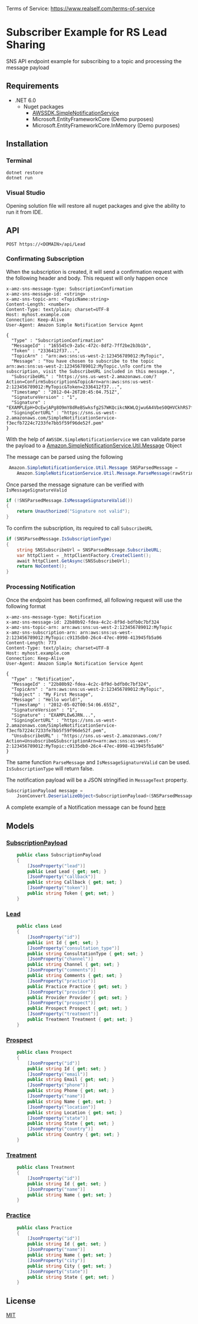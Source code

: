 Terms of Service: https://www.realself.com/terms-of-service


# Subscriber Example for RS Lead Sharing

SNS API endpoint example for subscribing to a topic and processing the message payload

## Requirements

- .NET 6.0
  - Nuget packages
    - [AWSSDK.SimpleNotificationService](https://docs.aws.amazon.com/sdkfornet/v3/apidocs/items/SNS/NSNS.html)
    - Microsoft.EntityFrameworkCore (Demo purposes)
    - Microsoft.EntityFrameworkCore.InMemory (Demo purposes)

## Installation

### Terminal

```properties
dotnet restore
dotnet run
```

### Visual Studio

Opening solution file will restore all nuget packages and give the ability to run it from IDE.

## API

`POST https://<DOMAIN>/api/Lead`

### Confirmating Subscription
When the subscription is created, it will send a confirmation request with the following header and body.
This request will only happen once

```http
x-amz-sns-message-type: SubscriptionConfirmation
x-amz-sns-message-id: <string>
x-amz-sns-topic-arn: <TopicName:string>
Content-Length: <number>
Content-Type: text/plain; charset=UTF-8
Host: myhost.example.com
Connection: Keep-Alive
User-Agent: Amazon Simple Notification Service Agent

{
  "Type" : "SubscriptionConfirmation"
  "MessageId" : "165545c9-2a5c-472c-8df2-7ff2be2b3b1b",
  "Token" : "2336412f37...",
  "TopicArn" : "arn:aws:sns:us-west-2:123456789012:MyTopic",
  "Message" : "You have chosen to subscribe to the topic arn:aws:sns:us-west-2:123456789012:MyTopic.\nTo confirm the subscription, visit the SubscribeURL included in this message.",
  "SubscribeURL" : "https://sns.us-west-2.amazonaws.com/?Action=ConfirmSubscription&TopicArn=arn:aws:sns:us-west-2:123456789012:MyTopic&Token=2336412f37...",
  "Timestamp" : "2012-04-26T20:45:04.751Z",
  "SignatureVersion" : "1",
  "Signature" : "EXAMPLEpH+DcEwjAPg8O9mY8dReBSwksfg2S7WKQcikcNKWLQjwu6A4VbeS0QHVCkhRS7fUQvi2egU3N858fiTDN6bkkOxYDVrY0Ad8L10Hs3zH81mtnPk5uvvolIC1CXGu43obcgFxeL3khZl8IKvO61GWB6jI9b5+gLPoBc1Q=",
  "SigningCertURL" : "https://sns.us-west-2.amazonaws.com/SimpleNotificationService-f3ecfb7224c7233fe7bb5f59f96de52f.pem"
}
```

With the help of `AWSSDK.SimpleNotificationService` we can validate parse the payload to a [Amazon.SimpleNotificationService.Util.Message](https://docs.aws.amazon.com/sdkfornet/v3/apidocs/items/SNS/TMessage.html) Object

The message can be parsed using the following

```csharp
 Amazon.SimpleNotificationService.Util.Message SNSParsedMessage =
    Amazon.SimpleNotificationService.Util.Message.ParseMessage(rawStringPayload);
```

Once parsed the message signature can be verified with `IsMessageSignatureValid`
```csharp
if (!SNSParsedMessage.IsMessageSignatureValid())
{
    return Unauthorized("Signature not valid");
}
```

To confirm the subscription, its required to call `SubscribeURL`

```csharp
if (SNSParsedMessage.IsSubscriptionType)
{
    string SNSSubscribeUrl = SNSParsedMessage.SubscribeURL;
    var httpClient = _httpClientFactory.CreateClient();
    await httpClient.GetAsync(SNSSubscribeUrl);
    return NoContent();
}
```


### Processing Notification

Once the endpoint has been confirmed, all following request will use the following format
```http
x-amz-sns-message-type: Notification
x-amz-sns-message-id: 22b80b92-fdea-4c2c-8f9d-bdfb0c7bf324
x-amz-sns-topic-arn: arn:aws:sns:us-west-2:123456789012:MyTopic
x-amz-sns-subscription-arn: arn:aws:sns:us-west-2:123456789012:MyTopic:c9135db0-26c4-47ec-8998-413945fb5a96
Content-Length: 773
Content-Type: text/plain; charset=UTF-8
Host: myhost.example.com
Connection: Keep-Alive
User-Agent: Amazon Simple Notification Service Agent

{
  "Type" : "Notification",
  "MessageId" : "22b80b92-fdea-4c2c-8f9d-bdfb0c7bf324",
  "TopicArn" : "arn:aws:sns:us-west-2:123456789012:MyTopic",
  "Subject" : "My First Message",
  "Message" : "Hello world!",
  "Timestamp" : "2012-05-02T00:54:06.655Z",
  "SignatureVersion" : "1",
  "Signature" : "EXAMPLEw6JRN...",
  "SigningCertURL" : "https://sns.us-west-2.amazonaws.com/SimpleNotificationService-f3ecfb7224c7233fe7bb5f59f96de52f.pem",
  "UnsubscribeURL" : "https://sns.us-west-2.amazonaws.com/?Action=Unsubscribe&SubscriptionArn=arn:aws:sns:us-west-2:123456789012:MyTopic:c9135db0-26c4-47ec-8998-413945fb5a96"
}
```

The same function `ParseMessage` and `IsMessageSignatureValid` can be used.
`IsSubscriptionType` will return false.

The notification payload will be a JSON stringified in `MessageText` property.

```csharp
SubscriptionPayload message =
    JsonConvert.DeserializeObject<SubscriptionPayload>(SNSParsedMessage.MessageText);
```

A complete example of a Notification message can be found [here](notification.example.json)


## Models

### [SubscriptionPayload](Models/SubscriptionPayload.cs)
```csharp
    public class SubscriptionPayload
    {
        [JsonProperty("lead")]
        public Lead Lead { get; set; }
        [JsonProperty("callback")]
        public string Callback { get; set; }
        [JsonProperty("token")]
        public string Token { get; set; }
    }
```
### [Lead](Models/Lead.cs)
```csharp
    public class Lead
    {
        [JsonProperty("id")]
        public int Id { get; set; }
        [JsonProperty("consultation_type")]
        public string ConsultationType { get; set; }
        [JsonProperty("channel")]
        public string Channel { get; set; }
        [JsonProperty("comments")]
        public string Comments { get; set; }
        [JsonProperty("practice")]
        public Practice Practice { get; set; }
        [JsonProperty("provider")]
        public Provider Provider { get; set; }
        [JsonProperty("prospect")]
        public Prospect Prospect { get; set; }
        [JsonProperty("treatment")]
        public Treatment Treatment { get; set; }
    }
```
### [Prospect](Models/Prospect.cs)
```csharp
    public class Prospect
    {
        [JsonProperty("id")]
        public string Id { get; set; }
        [JsonProperty("email")]
        public string Email { get; set; }
        [JsonProperty("phone")]
        public string Phone { get; set; }
        [JsonProperty("name")]
        public string Name { get; set; }
        [JsonProperty("location")]
        public string Location { get; set; }
        [JsonProperty("state")]
        public string State { get; set; }
        [JsonProperty("country")]
        public string Country { get; set; }
    }
```
### [Treatment](Models/Treatment.cs)
```csharp
    public class Treatment
    {
        [JsonProperty("id")]
        public string Id { get; set; }
        [JsonProperty("name")]
        public string Name { get; set; }
    }
```
### [Practice](Models/Practice.cs)
```csharp
    public class Practice
    {
        [JsonProperty("id")]
        public string Id { get; set; }
        [JsonProperty("name")]
        public string Name { get; set; }
        [JsonProperty("city")]
        public string City { get; set; }
        [JsonProperty("state")]
        public string State { get; set; }
    }
```


## License
[MIT](LICENSE.md)
